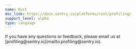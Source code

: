```yaml
---
name: Rust
doc_link: https://docs.sentry.io/platforms/rust/profiling/
support_level: alpha
type: language
---
```


<div class='alert warning'>
If you have any questions or feedback, please email us at [profiling@sentry.io](mailto:profiling@sentry.io).
</div>
